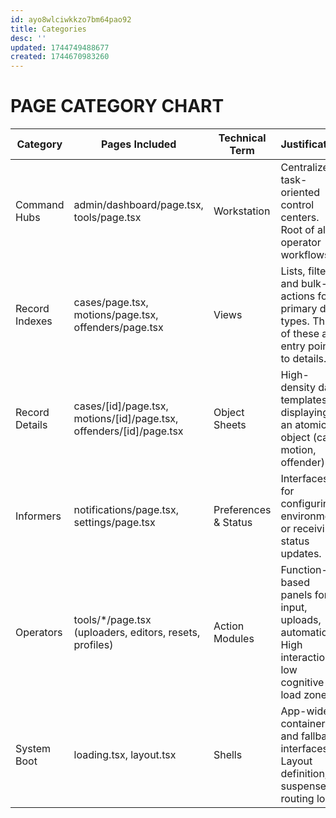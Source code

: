 ```yaml
---
id: ayo8wlciwkkzo7bm64pao92
title: Categories
desc: ''
updated: 1744749488677
created: 1744670983260
---
```



# PAGE CATEGORY CHART

| Category | Pages Included | Technical Term | Justification |
|----------|----------------|----------------|---------------|
| Command Hubs | admin/dashboard/page.tsx, tools/page.tsx | Workstation | Centralized task-oriented control centers. Root of all operator workflows. |
| Record Indexes | cases/page.tsx, motions/page.tsx, offenders/page.tsx | Views | Lists, filters, and bulk-actions for primary data types. Think of these as entry points to details. |
| Record Details | cases/[id]/page.tsx, motions/[id]/page.tsx, offenders/[id]/page.tsx | Object Sheets | High-density data templates displaying an atomic object (case, motion, offender). |
| Informers | notifications/page.tsx, settings/page.tsx | Preferences & Status | Interfaces for configuring environment or receiving status updates. |
| Operators | tools/*/page.tsx (uploaders, editors, resets, profiles) | Action Modules | Function-based panels for input, uploads, automation. High interaction, low cognitive load zones. |
| System Boot | loading.tsx, layout.tsx | Shells | App-wide UI containers and fallback interfaces. Layout definition, suspense, routing logic. |
